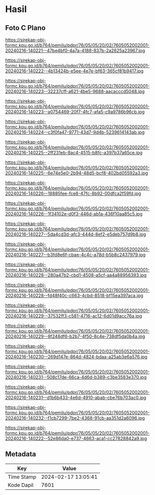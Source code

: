 # Hasil

## Foto C Plano

https://sirekap-obj-formc.kpu.go.id/b764/pemilu/pdpr/76/05/05/20/02/7605052002001-20240216-140221--47be4bf0-4a7a-4188-837b-2a2625a23967.jpg

https://sirekap-obj-formc.kpu.go.id/b764/pemilu/pdpr/76/05/05/20/02/7605052002001-20240216-140222--4b13424b-e5ee-4e7e-bf63-365cf81b9417.jpg

https://sirekap-obj-formc.kpu.go.id/b764/pemilu/pdpr/76/05/05/20/02/7605052002001-20240216-140223--32237cff-a621-4be5-9688-aacacccd5048.jpg

https://sirekap-obj-formc.kpu.go.id/b764/pemilu/pdpr/76/05/05/20/02/7605052002001-20240216-140223--a0754469-20f7-4fc7-afa5-c9a9786b96cb.jpg

https://sirekap-obj-formc.kpu.go.id/b764/pemilu/pdpr/76/05/05/20/02/7605052002001-20240216-140224--c3f0fa47-9771-43d7-9d4b-5239614143ab.jpg

https://sirekap-obj-formc.kpu.go.id/b764/pemilu/pdpr/76/05/05/20/02/7605052002001-20240216-140225--2ff231eb-8ac4-4515-b8fc-a397b37a65ce.jpg

https://sirekap-obj-formc.kpu.go.id/b764/pemilu/pdpr/76/05/05/20/02/7605052002001-20240216-140225--6e74e5e0-2b94-48d5-bcf8-402bd05592a3.jpg

https://sirekap-obj-formc.kpu.go.id/b764/pemilu/pdpr/76/05/05/20/02/7605052002001-20240216-140226--18885fee-fce8-47fc-8b92-00dfca2f59fd.jpg

https://sirekap-obj-formc.kpu.go.id/b764/pemilu/pdpr/76/05/05/20/02/7605052002001-20240216-140226--1f34102e-d0f3-446d-ab1a-436f10aa85c5.jpg

https://sirekap-obj-formc.kpu.go.id/b764/pemilu/pdpr/76/05/05/20/02/7605052002001-20240216-140227--5da4cd3d-afc3-444d-8ef2-e5deb757d9b8.jpg

https://sirekap-obj-formc.kpu.go.id/b764/pemilu/pdpr/76/05/05/20/02/7605052002001-20240216-140227--b3fd8e6f-cbae-4c4c-a78d-b5b8c2437979.jpg

https://sirekap-obj-formc.kpu.go.id/b764/pemilu/pdpr/76/05/05/20/02/7605052002001-20240216-140228--280a47b2-cbd1-4508-a5cf-aa4a88956393.jpg

https://sirekap-obj-formc.kpu.go.id/b764/pemilu/pdpr/76/05/05/20/02/7605052002001-20240216-140228--fd48f40c-c663-4cbd-8518-bf15ea397aca.jpg

https://sirekap-obj-formc.kpu.go.id/b764/pemilu/pdpr/76/05/05/20/02/7605052002001-20240216-140229--37532ff3-c581-4716-ac12-6d01d9acc76a.jpg

https://sirekap-obj-formc.kpu.go.id/b764/pemilu/pdpr/76/05/05/20/02/7605052002001-20240216-140229--8f248df6-b2b7-4f50-8c4e-738df5da0b4a.jpg

https://sirekap-obj-formc.kpu.go.id/b764/pemilu/pdpr/76/05/05/20/02/7605052002001-20240216-140230--269d147e-864d-4824-bdaa-a25ab3e6a576.jpg

https://sirekap-obj-formc.kpu.go.id/b764/pemilu/pdpr/76/05/05/20/02/7605052002001-20240216-140231--508c17de-66ca-4d6d-b389-c3be3583e370.jpg

https://sirekap-obj-formc.kpu.go.id/b764/pemilu/pdpr/76/05/05/20/02/7605052002001-20240216-140231--d1b6b433-4e6d-4910-abab-cbe76b703ac0.jpg

https://sirekap-obj-formc.kpu.go.id/b764/pemilu/pdpr/76/05/05/20/02/7605052002001-20240216-140232--f1cb7299-7be2-4368-91cb-aa351d2a6096.jpg

https://sirekap-obj-formc.kpu.go.id/b764/pemilu/pdpr/76/05/05/20/02/7605052002001-20240216-140222--52e86da0-e737-4663-aca1-cc27828842a9.jpg


## Metadata

| Key        | Value               |
| ---------- | ------------------- |
| Time Stamp | 2024-02-17 13:05:41 |
| Kode Dapil | 7601                |



